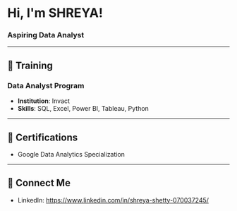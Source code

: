 # Hi, I'm SHREYA!  
### Aspiring Data Analyst  

---

## 📘 **Training**
### Data Analyst Program
- **Institution**: Invact
- **Skills**: SQL, Excel, Power BI, Tableau, Python  

 ---
 
## 📜 **Certifications**
- Google Data Analytics Specialization 

---

## 📧 **Connect Me**
- LinkedIn: https://www.linkedin.com/in/shreya-shetty-070037245/   


